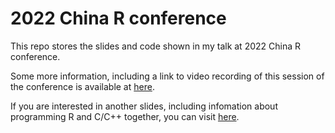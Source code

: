 # 2022 China R conference

This repo stores the slides and code shown in my talk at 2022 China R conference.

Some more information, including a link to video recording of this session of the conference is available at [here](https://fenguoerbian.netlify.app/talk/2022chinar/).

If you are interested in another slides, including infomation about programming R and C/C++ together, you can visit [here](https://fenguoerbian.netlify.app/talk/hpc_with_r/).
